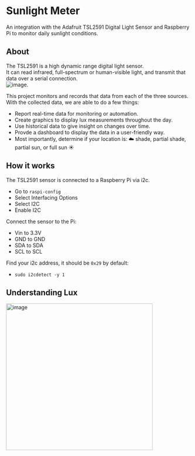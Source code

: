 # Sunlight Meter
An integration with the Adafruit TSL2591 Digital Light Sensor and Raspberry Pi to monitor daily sunlight conditions.

## About
The TSL2591 is a high dynamic range digital light sensor.  
It can read infrared, full-spectrum or human-visible light, and transmit that data over a serial connection.   
![image](https://github.com/Ztkent/sunlight-meter/assets/7357311/0c8c0c73-f0e5-4973-af64-10f02fd41fb1).  


This project monitors and records that data from each of the three sources.  
With the collected data, we are able to do a few things:  
- Report real-time data for monitoring or automation.
- Create graphics to display lux measurements throughout the day.
- Use historical data to give insight on changes over time.
- Provde a dashboard to display the data in a user-friendly way.
- Most importantly, determine if your location is: ☁️ shade, partial shade, partial sun, or full sun ☀️

## How it works
The TSL2591 sensor is connected to a Raspberry Pi via i2c.
- Go to `raspi-config`
- Select Interfacing Options
- Select I2C
- Enable I2C

Connect the sensor to the Pi:
- Vin to 3.3V
- GND to GND
- SDA to SDA
- SCL to SCL

Find your i2c address, it should be `0x29` by default:
- `sudo i2cdetect -y 1`

## Understanding Lux
<img width="400" alt="image" src="https://github.com/Ztkent/sunlight-meter/assets/7357311/f4ba0f6f-eb35-4d8b-86a6-11862363be98">

